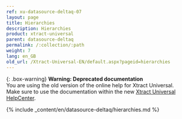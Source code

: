 ```yaml
---
ref: xu-datasource-deltaq-07
layout: page
title: Hierarchies
description: Hierarchies
product: xtract-universal
parent: datasource-deltaq
permalink: /:collection/:path
weight: 7
lang: en_GB
old_url: /Xtract-Universal-EN/default.aspx?pageid=hierarchies
---
```


{: .box-warning}
**Warning: Deprecated documentation** <br>
You are using the old version of the online help for Xtract Universal.<br>
Make sure to use the documentation within the new [Xtract Universal HelpCenter](https://helpcenter.theobald-software.com/xtract-universal/documentation/introduction/).

{% include _content/en/datasource-deltaq/hierarchies.md %}
